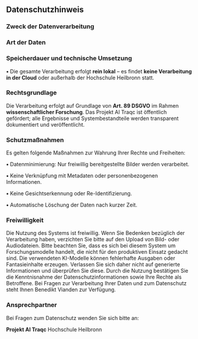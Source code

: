 ## **Datenschutzhinweis**


### **Zweck der Datenverarbeitung**



### **Art der Daten**


### **Speicherdauer und technische Umsetzung**

**•** Die gesamte Verarbeitung erfolgt **rein lokal** – es findet **keine Verarbeitung in der Cloud** oder außerhalb der Hochschule Heilbronn statt.

  

### **Rechtsgrundlage**
Die Verarbeitung erfolgt auf Grundlage von **Art. 89 DSGVO** im Rahmen **wissenschaftlicher Forschung**. Das Projekt AI Traqc ist öffentlich gefördert; alle Ergebnisse und Systembestandteile werden transparent dokumentiert und veröffentlicht.

### **Schutzmaßnahmen**
Es gelten folgende Maßnahmen zur Wahrung Ihrer Rechte und Freiheiten:

**•** Datenminimierung: Nur freiwillig bereitgestellte Bilder werden verarbeitet.

**•** Keine Verknüpfung mit Metadaten oder personenbezogenen Informationen.

**•** Keine Gesichtserkennung oder Re-Identifizierung.

**•** Automatische Löschung der Daten nach kurzer Zeit.


### **Freiwilligkeit**
Die Nutzung des Systems ist freiwillig. Wenn Sie Bedenken bezüglich der Verarbeitung haben, verzichten Sie bitte auf den Upload von Bild- oder Audiodateien. Bitte beachten Sie, dass es sich bei diesem System um Forschungsmodelle handelt, die nicht für den produktiven Einsatz gedacht sind. Die verwendeten KI-Modelle können fehlerhafte Ausgaben oder Fantasieinhalte erzeugen. Verlassen Sie sich daher nicht auf generierte Informationen und überprüfen Sie diese. Durch die Nutzung bestätigen Sie die Kenntnisnahme der Datenschutzinformationen sowie Ihre Rechte als Betroffene. Bei Fragen zur Verarbeitung Ihrer Daten und zum Datenschutz steht Ihnen Benedikt Vianden zur Verfügung.

### **Ansprechpartner**
Bei Fragen zum Datenschutz wenden Sie sich bitte an:


**Projekt AI Traqc**
Hochschule Heilbronn
